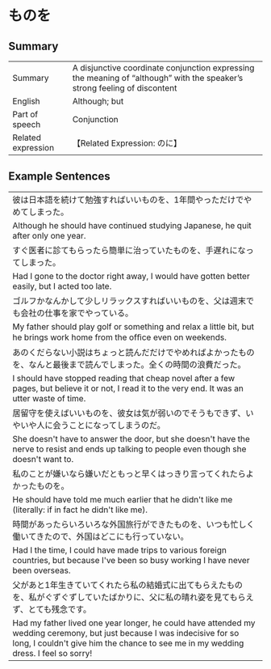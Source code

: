 # ものを

## Summary

<table><tr>   <td>Summary</td>   <td>A disjunctive coordinate conjunction expressing the meaning of “although” with the speaker’s strong feeling of discontent</td></tr><tr>   <td>English</td>   <td>Although; but</td></tr><tr>   <td>Part of speech</td>   <td>Conjunction</td></tr><tr>   <td>Related expression</td>   <td>【Related Expression: のに】</td></tr></table>

## Example Sentences

<table><tr><td>彼は日本語を続けて勉強すればいいものを、1年間やっただけでやめてしまった。</td></tr><tr><td>Although he should have continued studying Japanese, he quit after only one year.</td></tr><tr><td>すぐ医者に診てもらったら簡単に治っていたものを、手遅れになってしまった。</td></tr><tr><td>Had I gone to the doctor right away, I would have gotten better easily, but I acted too late.</td></tr><tr><td>ゴルフかなんかして少しリラックスすればいいものを、父は週末でも会社の仕事を家でやっている。</td></tr><tr><td>My father should play golf or something and relax a little bit, but he brings work home from the ofﬁce even on weekends.</td></tr><tr><td>あのくだらない小説はちょっと読んだだけでやめればよかったものを、なんと最後まで読んでしまった。全くの時間の浪費だった。</td></tr><tr><td>I should have stopped reading that cheap novel after a few pages, but believe it or not, I read it to the very end. It was an utter waste of time.</td></tr><tr><td>居留守を使えばいいものを、彼女は気が弱いのでそうもできず、いやいや人に会うことになってしまうのだ。</td></tr><tr><td>She doesn't have to answer the door, but she doesn't have the nerve to resist and ends up talking to people even though she doesn't want to.</td></tr><tr><td>私のことが嫌いなら嫌いだともっと早くはっきり言ってくれたらよかったものを。</td></tr><tr><td>He should have told me much earlier that he didn't like me (literally: if in fact he didn't like me).</td></tr><tr><td>時間があったらいろいろな外国旅行ができたものを、いつも忙しく働いてきたので、外国はどこにも行っていない。</td></tr><tr><td>Had I the time, I could have made trips to various foreign countries, but because I've been so busy working I have never been overseas.</td></tr><tr><td>父があと1年生きていてくれたら私の結婚式に出てもらえたものを、私がぐずぐずしていたばかりに、父に私の晴れ姿を見てもらえず、とても残念です。</td></tr><tr><td>Had my father lived one year longer, he could have attended my wedding ceremony, but just because I was indecisive for so long, I couldn't give him the chance to see me in my wedding dress. I feel so sorry!</td></tr></table>

